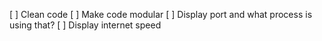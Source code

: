 [ ] Clean code 
[ ] Make code modular
[ ] Display port and what process is using that?
[ ] Display internet speed 